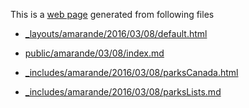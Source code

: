

This is a [web page](http://bigdata-mindstorms.github.io/jekyll-playground/public/amarande/03/08/index.html) generated from following files


- [_layouts/amarande/2016/03/08/default.html](https://github.com/bigdata-mindstorms/jekyll-playground/blob/gh-pages/_layouts/amarande/2016/03/08/default.html)

- [public/amarande/03/08/index.md](https://github.com/bigdata-mindstorms/jekyll-playground/blob/gh-pages/public/amarande/03/08/index.md)

- [_includes/amarande/2016/03/08/parksCanada.html](https://github.com/bigdata-mindstorms/jekyll-playground/blob/gh-pages/_includes/amarande/2016/03/08/parksCanada.html)

- [_includes/amarande/2016/03/08/parksLists.md](https://github.com/bigdata-mindstorms/jekyll-playground/blob/gh-pages/_includes/amarande/2016/03/08/parksList.md)

